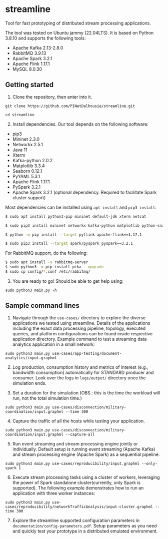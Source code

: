 # streamline

Tool for fast prototyping of distributed stream processing applications.

The tool was tested on Ubuntu jammy (22.04LTS). It is based on Python 3.8.10 and supports the following tools:
- Apache Kafka 2.13-2.8.0
- RabbitMQ 3.9.13
- Apache Spark 3.2.1
- Apache Flink 1.17.1
- MySQL 8.0.30

## Getting started

1. Clone the repository, then enter into it.

```git clone https://github.com/PINetDalhousie/streamline.git```

```cd streamline```

2. Install dependencies. Our tool depends on the following software:

  - pip3
  - Mininet 2.3.0
  - Networkx 2.5.1
  - Java 11
  - Xterm
  - Kafka-python 2.0.2
  - Matplotlib 3.3.4
  - Seaborn 0.12.1
  - PyYAML 5.3.1
  - Apache Flink 1.17.1
  - PySpark 3.2.1
  - Apache Spark 3.2.1 (optional dependency. Required to facilitate Spark cluster support)

  Most dependencies can be installed using `apt install` and `pip3 install`:
  
  <!-- $ sudo wget -P kafka https://archive.apache.org/dist/kafka/2.8.2/kafka_2.13-2.8.2.tgz && sudo tar -xvf kafka/kafka_2.13-2.8.2.tgz -C kafka/ && sudo cp -R kafka/kafka_2.13-2.8.2/* kafka/ && sudo rm kafka/kafka_2.13-2.8.2.tgz && sudo rm -rf kafka/kafka_2.13-2.8.2 -->
  ```bash
  $ sudo apt install python3-pip mininet default-jdk xterm netcat
  
  $ sudo pip3 install mininet networkx kafka-python matplotlib python-snappy lz4 seaborn pyyaml seaborn

  $ python -m pip install --target pyflink apache-flink==1.17.1
  
  $ sudo pip3 install --target spark/pyspark pyspark==3.2.1
  ```

  For RabbitMQ support, do the following:
  ```bash
  $ sudo apt install -y rabbitmq-server
  $ sudo python3 -m pip install pika --upgrade
  $ sudo cp config/*.conf /etc/rabbitmq/
  ```

  3. You are ready to go! Should be able to get help using:

  ```sudo python3 main.py -h```
  
  ## Sample command lines
  
  1) Navigate through the ```use-cases/``` directory to explore the diverse applications we tested using streamline.  Details of the applications including the exact data processing pipeline, topology, executed queries, and platform configurations can be found inside respective application directory. Example command to test a streaming data analytics application in a small network: 
  
  ```sudo python3 main.py use-cases/app-testing/document-analytics/input.graphml```
  
  2) Log  production, consumption history and metrics of interest (e.g., bandwidth consumption) automatically for STANDARD producer and consumer. Look over the logs in `logs/output/` directory once the simulation ends.
    
  3) Set a duration for the simulation (OBS.: this is the time the workload will run, not the total simulation time.)

  ```sudo python3 main.py use-cases/disconnection/military-coordination/input.graphml --time 300```

  4) Capture the traffic of all the hosts while testing your application.

  ```sudo python3 main.py use-cases/disconnection/military-coordination/input.graphml --capture-all```

  5) Run event streaming and stream processing engine jointly or individually. Default setup is running event streaming (Apache Kafka) and stream processing engine (Apache Spark) as a sequential pipeline.

  ```sudo python3 main.py use-cases/reproducibility/input.graphml --only-spark 1```

  6) Execute stream processing tasks using a cluster of workers, leveraging the power of Spark standalone cluster(currently, only Spark is supported). The following example demonstrates how to run an application with three worker instances: 

  ```sudo python3 main.py use-cases/reproducibility/networkTrafficAnalysis/input-cluster.graphml --time 300```
  
  7) Explore the streamline supported configuration parameters in ```documentation/config-parameters.pdf```. Setup parameters as you need and quickly test your prototype in a distributed emulated environment.

